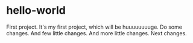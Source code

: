 # hello-world
First project.
It's my first project, which will be huuuuuuuuge.
Do some changes.
And few little changes.
And more little changes.
Next changes.
